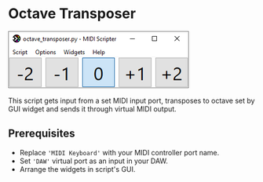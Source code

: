 # Octave Transposer

![](/examples/octave_transposer/screenshot_widget.png)

This script gets input from a set MIDI input port, 
transposes to octave set by GUI widget 
and sends it through virtual MIDI output.

## Prerequisites

- Replace `'MIDI Keyboard'` with your MIDI controller port name.
- Set `'DAW'` virtual port as an input in your DAW.
- Arrange the widgets in script's GUI.
